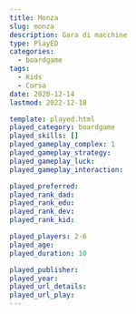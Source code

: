```yaml
---
title: Monza
slug: monza
description: Gara di macchine
type: PlayED
categories:
  - boardgame
tags:
  - Kids
  - Corsa
date: 2020-12-14
lastmod: 2022-12-18

template: played.html
played_category: boardgame
played_skills: []
played_gameplay_complex: 1
played_gameplay_strategy: 
played_gameplay_luck: 
played_gameplay_interaction: 

played_preferred: 
played_rank_dad: 
played_rank_edu: 
played_rank_dev: 
played_rank_kid: 

played_players: 2-6
played_age: 
played_duration: 10

played_publisher: 
played_year: 
played_url_details: 
played_url_play: 
---
```

